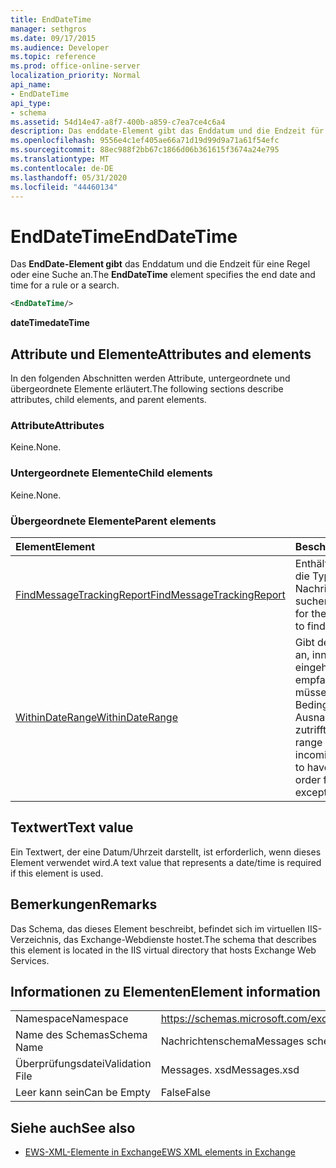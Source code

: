 ```yaml
---
title: EndDateTime
manager: sethgros
ms.date: 09/17/2015
ms.audience: Developer
ms.topic: reference
ms.prod: office-online-server
localization_priority: Normal
api_name:
- EndDateTime
api_type:
- schema
ms.assetid: 54d14e47-a8f7-400b-a859-c7ea7ce4c6a4
description: Das enddate-Element gibt das Enddatum und die Endzeit für eine Regel oder eine Suche an.
ms.openlocfilehash: 9556e4c1ef405ae66a71d19d99d9a71a61f54efc
ms.sourcegitcommit: 88ec988f2bb67c1866d06b361615f3674a24e795
ms.translationtype: MT
ms.contentlocale: de-DE
ms.lasthandoff: 05/31/2020
ms.locfileid: "44460134"
---
```

# <a name="enddatetime"></a><span data-ttu-id="d8c6d-103">EndDateTime</span><span class="sxs-lookup"><span data-stu-id="d8c6d-103">EndDateTime</span></span>

<span data-ttu-id="d8c6d-104">Das **EndDate-Element gibt** das Enddatum und die Endzeit für eine Regel oder eine Suche an.</span><span class="sxs-lookup"><span data-stu-id="d8c6d-104">The **EndDateTime** element specifies the end date and time for a rule or a search.</span></span> 
  
```XML
<EndDateTime/>
```

 <span data-ttu-id="d8c6d-105">**dateTime**</span><span class="sxs-lookup"><span data-stu-id="d8c6d-105">**dateTime**</span></span>
## <a name="attributes-and-elements"></a><span data-ttu-id="d8c6d-106">Attribute und Elemente</span><span class="sxs-lookup"><span data-stu-id="d8c6d-106">Attributes and elements</span></span>

<span data-ttu-id="d8c6d-107">In den folgenden Abschnitten werden Attribute, untergeordnete und übergeordnete Elemente erläutert.</span><span class="sxs-lookup"><span data-stu-id="d8c6d-107">The following sections describe attributes, child elements, and parent elements.</span></span>
  
### <a name="attributes"></a><span data-ttu-id="d8c6d-108">Attribute</span><span class="sxs-lookup"><span data-stu-id="d8c6d-108">Attributes</span></span>

<span data-ttu-id="d8c6d-109">Keine.</span><span class="sxs-lookup"><span data-stu-id="d8c6d-109">None.</span></span>
  
### <a name="child-elements"></a><span data-ttu-id="d8c6d-110">Untergeordnete Elemente</span><span class="sxs-lookup"><span data-stu-id="d8c6d-110">Child elements</span></span>

<span data-ttu-id="d8c6d-111">Keine.</span><span class="sxs-lookup"><span data-stu-id="d8c6d-111">None.</span></span>
  
### <a name="parent-elements"></a><span data-ttu-id="d8c6d-112">Übergeordnete Elemente</span><span class="sxs-lookup"><span data-stu-id="d8c6d-112">Parent elements</span></span>

|<span data-ttu-id="d8c6d-113">**Element**</span><span class="sxs-lookup"><span data-stu-id="d8c6d-113">**Element**</span></span>|<span data-ttu-id="d8c6d-114">**Beschreibung**</span><span class="sxs-lookup"><span data-stu-id="d8c6d-114">**Description**</span></span>|
|:-----|:-----|
|[<span data-ttu-id="d8c6d-115">FindMessageTrackingReport</span><span class="sxs-lookup"><span data-stu-id="d8c6d-115">FindMessageTrackingReport</span></span>](findmessagetrackingreport.md) <br/> |<span data-ttu-id="d8c6d-116">Enthält die Kriterien für die Typen von Nachrichten suchen.</span><span class="sxs-lookup"><span data-stu-id="d8c6d-116">Contains criteria for the types of messages to find.</span></span>  <br/> |
|[<span data-ttu-id="d8c6d-117">WithinDateRange</span><span class="sxs-lookup"><span data-stu-id="d8c6d-117">WithinDateRange</span></span>](withindaterange.md) <br/> |<span data-ttu-id="d8c6d-118">Gibt den Datumsbereich an, innerhalb dessen eingehende Nachrichten empfangen werden müssen, damit die Bedingung oder Ausnahme zutrifft.</span><span class="sxs-lookup"><span data-stu-id="d8c6d-118">Specifies the date range within which incoming messages have to have been received in order for the condition or exception to apply.</span></span>  <br/> |
   
## <a name="text-value"></a><span data-ttu-id="d8c6d-119">Textwert</span><span class="sxs-lookup"><span data-stu-id="d8c6d-119">Text value</span></span>

<span data-ttu-id="d8c6d-120">Ein Textwert, der eine Datum/Uhrzeit darstellt, ist erforderlich, wenn dieses Element verwendet wird.</span><span class="sxs-lookup"><span data-stu-id="d8c6d-120">A text value that represents a date/time is required if this element is used.</span></span>
  
## <a name="remarks"></a><span data-ttu-id="d8c6d-121">Bemerkungen</span><span class="sxs-lookup"><span data-stu-id="d8c6d-121">Remarks</span></span>

<span data-ttu-id="d8c6d-122">Das Schema, das dieses Element beschreibt, befindet sich im virtuellen IIS-Verzeichnis, das Exchange-Webdienste hostet.</span><span class="sxs-lookup"><span data-stu-id="d8c6d-122">The schema that describes this element is located in the IIS virtual directory that hosts Exchange Web Services.</span></span>
  
## <a name="element-information"></a><span data-ttu-id="d8c6d-123">Informationen zu Elementen</span><span class="sxs-lookup"><span data-stu-id="d8c6d-123">Element information</span></span>

|||
|:-----|:-----|
|<span data-ttu-id="d8c6d-124">Namespace</span><span class="sxs-lookup"><span data-stu-id="d8c6d-124">Namespace</span></span>  <br/> |https://schemas.microsoft.com/exchange/services/2006/messages  <br/> |
|<span data-ttu-id="d8c6d-125">Name des Schemas</span><span class="sxs-lookup"><span data-stu-id="d8c6d-125">Schema Name</span></span>  <br/> |<span data-ttu-id="d8c6d-126">Nachrichtenschema</span><span class="sxs-lookup"><span data-stu-id="d8c6d-126">Messages schema</span></span>  <br/> |
|<span data-ttu-id="d8c6d-127">Überprüfungsdatei</span><span class="sxs-lookup"><span data-stu-id="d8c6d-127">Validation File</span></span>  <br/> |<span data-ttu-id="d8c6d-128">Messages. xsd</span><span class="sxs-lookup"><span data-stu-id="d8c6d-128">Messages.xsd</span></span>  <br/> |
|<span data-ttu-id="d8c6d-129">Leer kann sein</span><span class="sxs-lookup"><span data-stu-id="d8c6d-129">Can be Empty</span></span>  <br/> |<span data-ttu-id="d8c6d-130">False</span><span class="sxs-lookup"><span data-stu-id="d8c6d-130">False</span></span>  <br/> |
   
## <a name="see-also"></a><span data-ttu-id="d8c6d-131">Siehe auch</span><span class="sxs-lookup"><span data-stu-id="d8c6d-131">See also</span></span>



- [<span data-ttu-id="d8c6d-132">EWS-XML-Elemente in Exchange</span><span class="sxs-lookup"><span data-stu-id="d8c6d-132">EWS XML elements in Exchange</span></span>](ews-xml-elements-in-exchange.md)


